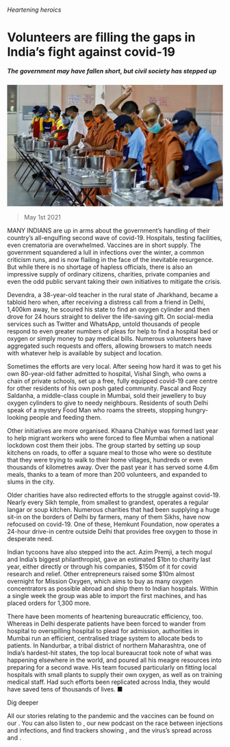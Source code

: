 ###### Heartening heroics

# Volunteers are filling the gaps in India’s fight against covid-19 

##### The government may have fallen short, but civil society has stepped up 

![image](images/20210501_asp501.jpg) 

> May 1st 2021 

MANY INDIANS are up in arms about the government’s handling of their country’s all-engulfing second wave of covid-19. Hospitals, testing facilities, even crematoria are overwhelmed. Vaccines are in short supply. The government squandered a lull in infections over the winter, a common criticism runs, and is now flailing in the face of the inevitable resurgence. But while there is no shortage of hapless officials, there is also an impressive supply of ordinary citizens, charities, private companies and even the odd public servant taking their own initiatives to mitigate the crisis.

Devendra, a 38-year-old teacher in the rural state of Jharkhand, became a tabloid hero when, after receiving a distress call from a friend in Delhi, 1,400km away, he scoured his state to find an oxygen cylinder and then drove for 24 hours straight to deliver the life-saving gift. On social-media services such as Twitter and WhatsApp, untold thousands of people respond to even greater numbers of pleas for help to find a hospital bed or oxygen or simply money to pay medical bills. Numerous volunteers have aggregated such requests and offers, allowing browsers to match needs with whatever help is available by subject and location.


Sometimes the efforts are very local. After seeing how hard it was to get his own 80-year-old father admitted to hospital, Vishal Singh, who owns a chain of private schools, set up a free, fully equipped covid-19 care centre for other residents of his own posh gated community. Pascal and Rozy Saldanha, a middle-class couple in Mumbai, sold their jewellery to buy oxygen cylinders to give to needy neighbours. Residents of south Delhi speak of a mystery Food Man who roams the streets, stopping hungry-looking people and feeding them.

Other initiatives are more organised. Khaana Chahiye was formed last year to help migrant workers who were forced to flee Mumbai when a national lockdown cost them their jobs. The group started by setting up soup kitchens on roads, to offer a square meal to those who were so destitute that they were trying to walk to their home villages, hundreds or even thousands of kilometres away. Over the past year it has served some 4.6m meals, thanks to a team of more than 200 volunteers, and expanded to slums in the city.

Older charities have also redirected efforts to the struggle against covid-19. Nearly every Sikh temple, from smallest to grandest, operates a regular langar or soup kitchen. Numerous charities that had been supplying a huge sit-in on the borders of Delhi by farmers, many of them Sikhs, have now refocused on covid-19. One of these, Hemkunt Foundation, now operates a 24-hour drive-in centre outside Delhi that provides free oxygen to those in desperate need.

Indian tycoons have also stepped into the act. Azim Premji, a tech mogul and India’s biggest philanthropist, gave an estimated $1bn to charity last year, either directly or through his companies, $150m of it for covid research and relief. Other entrepreneurs raised some $10m almost overnight for Mission Oxygen, which aims to buy as many oxygen concentrators as possible abroad and ship them to Indian hospitals. Within a single week the group was able to import the first machines, and has placed orders for 1,300 more.

There have been moments of heartening bureaucratic efficiency, too. Whereas in Delhi desperate patients have been forced to wander from hospital to overspilling hospital to plead for admission, authorities in Mumbai run an efficient, centralised triage system to allocate beds to patients. In Nandurbar, a tribal district of northern Maharashtra, one of India’s hardest-hit states, the top local bureaucrat took note of what was happening elsewhere in the world, and poured all his meagre resources into preparing for a second wave. His team focused particularly on fitting local hospitals with small plants to supply their own oxygen, as well as on training medical staff. Had such efforts been replicated across India, they would have saved tens of thousands of lives. ■

Dig deeper

All our stories relating to the pandemic and the vaccines can be found on our . You can also listen to , our new podcast on the race between injections and infections, and find trackers showing ,  and the virus’s spread across  and .

